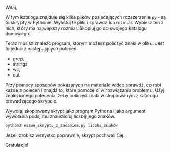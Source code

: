 Witaj,

W tym katalogu znajduje się kilka plików posiadających rozszerzenie `py` - są to
skrypty w Pythonie. Wylistuj te pliki i sprawdź ich rozmiar. Wybierz ten z nich,
który ma największy rozmiar. Skopiuj go do swojego katalogu domowego.

Teraz musisz znaleźć program, którym możesz policzyć znaki w pliku. Jest to
jedno z następujących poleceń:
- grep,
- strings,
- wc,
- cut.

Przy pomocy sposobów pokazanych na materiale wideo sprawdź, co robi każde z poleceń
i znajdź to, które pomoże ci w rozwiązaniu problemu. Użyj znalezionego polecenia,
żeby policzyć znaki w skopiowanym z katalogu prowadzącego skrypcie.

Wywołaj skopiowany skrypt jako program Pythona i jako argument wywołania podaj mu
znalezioną liczbę jego znaków.

`python3 nazwa_skryptu_z_zadaniem.py liczba_znaków`

Jeżeli zrobisz wszystko poprawnie, skrypt pochwali Cię.

Gratulacje!